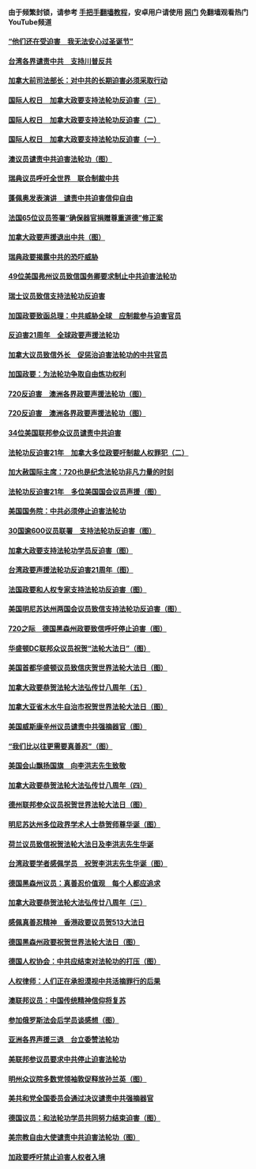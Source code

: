 #### 由于频繁封锁，请参考 [手把手翻墙教程](https://github.com/gfw-breaker/guides/wiki/)，安卓用户请使用 [网门](https://github.com/gfw-breaker/nogfw/blob/master/dl.md?t=01030900) 免翻墙观看热门YouTube频道 

#### [“他们还在受迫害　我无法安心过圣诞节”](../pages/140/416989.md?t=01030900) 

#### [台湾各界谴责中共　支持川普反共](../pages/140/416669.md?t=01030900) 

#### [加拿大前司法部长：对中共的长期迫害必须采取行动](../pages/140/416489.md?t=01030900) 

#### [国际人权日　加拿大政要支持法轮功反迫害（三）](../pages/140/416392.md?t=01030900) 

#### [国际人权日　加拿大政要支持法轮功反迫害（二）](../pages/140/416342.md?t=01030900) 

#### [国际人权日　加拿大政要支持法轮功反迫害（一）](../pages/140/416282.md?t=01030900) 

#### [澳议员谴责中共迫害法轮功（图）](../pages/140/415439.md?t=01030900) 

#### [瑞典议员呼吁全世界　联合制裁中共](../pages/140/415354.md?t=01030900) 

#### [蓬佩奥发表演讲　谴责中共迫害信仰自由](../pages/140/413345.md?t=01030900) 

#### [法国65位议员签署“确保器官捐赠尊重道德”修正案](../pages/140/412340.md?t=01030900) 

#### [加拿大政要声援退出中共（图）](../pages/140/411978.md?t=01030900) 

#### [瑞典政要揭露中共的恐吓威胁](../pages/140/411098.md?t=01030900) 

#### [49位美国弗州议员致信国务卿要求制止中共迫害法轮功](../pages/140/410112.md?t=01030900) 

#### [瑞士议员致信支持法轮功反迫害](../pages/140/409843.md?t=01030900) 

#### [加国政要致函总理：中共威胁全球　应制裁参与迫害官员](../pages/140/409845.md?t=01030900) 

#### [反迫害21周年　全球政要声援法轮功](../pages/140/409804.md?t=01030900) 

#### [加拿大议员致信外长　促惩治迫害法轮功的中共官员](../pages/140/409803.md?t=01030900) 

#### [加国政要：为法轮功争取自由炼功权利](../pages/140/409726.md?t=01030900) 

#### [720反迫害　澳洲各界政要声援法轮功（图）](../pages/140/409574.md?t=01030900) 

#### [720反迫害　澳洲各界政要声援法轮功（图）](../pages/140/409533.md?t=01030900) 

#### [34位美国联邦参众议员谴责中共迫害](../pages/140/409406.md?t=01030900) 

#### [法轮功反迫害21年　加拿大多位政要吁制裁人权罪犯（二）](../pages/140/409405.md?t=01030900) 

#### [加大赦国际主席：720也是纪念法轮功非凡力量的时刻](../pages/140/409410.md?t=01030900) 

#### [法轮功反迫害21年　多位美国国会议员声援（图）](../pages/140/409348.md?t=01030900) 

#### [美国国务院：中共必须停止迫害法轮功](../pages/140/409331.md?t=01030900) 

#### [30国逾600议员联署　支持法轮功反迫害（图）](../pages/140/409346.md?t=01030900) 


#### [加拿大政要支持法轮功学员反迫害（图）](../pages/140/409326.md?t=01030900) 



#### [台湾政要声援法轮功反迫害21周年（图）](../pages/140/409258.md?t=01030900) 

#### [法国政要和人权专家支持法轮功反迫害（图）](../pages/140/409253.md?t=01030900) 

#### [美国明尼苏达州两国会议员致信支持法轮功反迫害（图）](../pages/140/409220.md?t=01030900) 

#### [720之际　德国黑森州政要致信呼吁停止迫害（图）](../pages/140/409164.md?t=01030900) 

#### [华盛顿DC联邦众议员祝贺“法轮大法日”（图）](../pages/140/407048.md?t=01030900) 

#### [美国首都华盛顿议员致信庆贺世界法轮大法日（图）](../pages/140/407008.md?t=01030900) 

#### [加拿大政要恭贺法轮大法弘传廿八周年（五）](../pages/140/406961.md?t=01030900) 

#### [加拿大亚省木水牛自治市祝贺世界法轮大法日（图）](../pages/140/406869.md?t=01030900) 

#### [美国威斯康辛州议员谴责中共强摘器官（图）](../pages/140/406674.md?t=01030900) 

#### [“我们比以往更需要真善忍”（图）](../pages/140/406545.md?t=01030900) 

#### [美国会山飘扬国旗　向李洪志先生致敬](../pages/140/406401.md?t=01030900) 

#### [加拿大政要恭贺法轮大法弘传廿八周年（四）](../pages/140/406414.md?t=01030900) 

#### [德州联邦参众议员祝贺世界法轮大法日（图）](../pages/140/406296.md?t=01030900) 

#### [明尼苏达州多位政界学术人士恭贺师尊华诞（图）](../pages/140/406335.md?t=01030900) 

#### [荷兰议员致信祝贺法轮大法日及李洪志先生华诞](../pages/140/406293.md?t=01030900) 

#### [台湾政要学者感佩学员　祝贺李洪志先生华诞（图）](../pages/140/406129.md?t=01030900) 

#### [德国黑森州议员：真善忍价值观　每个人都应追求](../pages/140/406132.md?t=01030900) 

#### [加拿大政要恭贺法轮大法弘传廿八周年（三）](../pages/140/406090.md?t=01030900) 

#### [感佩真善忍精神　香港政要议员贺513大法日](../pages/140/405967.md?t=01030900) 

#### [德国黑森州政要祝贺世界法轮大法日（图）](../pages/140/405073.md?t=01030900) 

#### [德国人权协会：中共应结束对法轮功的打压（图）](../pages/140/404610.md?t=01030900) 

#### [人权律师：人们正在承担漠视中共活摘罪行的后果](../pages/140/404205.md?t=01030900) 

#### [澳联邦议员：中国传统精神信仰将复苏](../pages/140/401362.md?t=01030900) 

#### [参加俄罗斯法会后学员谈感想（图）](../pages/140/394650.md?t=01030900) 

#### [亚洲各界声援三退　台立委赞法轮功](../pages/140/394500.md?t=01030900) 

#### [美联邦参议员要求中共停止迫害法轮功](../pages/140/393331.md?t=01030900) 

#### [明州众议院多数党领袖敦促释放孙兰英（图）](../pages/140/391538.md?t=01030900) 

#### [美共和党全国委员会通过决议谴责中共强摘器官](../pages/140/391460.md?t=01030900) 

#### [德国议员：和法轮功学员共同努力结束迫害（图）](../pages/140/391282.md?t=01030900) 

#### [美宗教自由大使谴责中共迫害法轮功（图）](../pages/140/390860.md?t=01030900) 

#### [加政要呼吁禁止迫害人权者入境](../pages/140/390761.md?t=01030900) 

